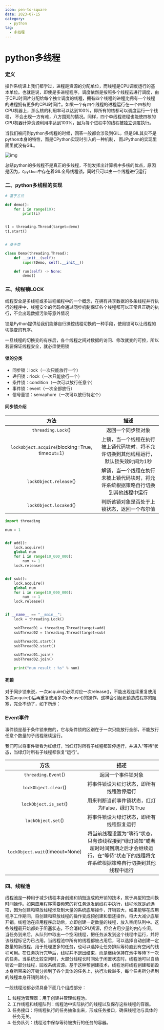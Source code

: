 ```yaml
---
icon: pen-to-square
date: 2023-07-15
category:
  - python
tag:
  - 多线程
---
```


# python多线程

### 定义

 操作系统课上我们都学过，进程是资源的分配单位，而线程是CPU调度运行的基本单位。也就是说，即使是多进程程序，调度依然是按照多个线程去进行调度，由于CPU时间片分配给每个独立调度的线程，拥有四个线程的进程比拥有一个线程的进程拥有更多的CPU时间片。如果一个有四个线程的进程运行在一个四核的CPU机器上，那么核的利用率可以达到100%，即所有的核都可以调度运行一个线程， 不会出现一方有难，八方围观的情况。同样，四个单线程进程也能使四核的CPU机器计算资源利用率达到100%，因为每个进程中的线程被独立调度执行。

  当我们被问到python多线程的时候，回答一般都会涉及到GIL，但是GIL其实不是python本身的特性，而是CPython实现时引入的一种机制， 而JPython的实现里面里就没有GIL。

![img](https://ask.qcloudimg.com/draft/6708222/xacmn9mmq9.png)

总结python的多线程不是真正的多线程，不能发挥出计算机中多核的优点，原因是因为，`Cpython`中存在着GIL全局线程锁，同时只可以由一个线程进行运行

### 二、python多线程的实现

```python
# 基于方法

def demo():
    for i in range(10):
        print(i)


t1 = threading.Thread(target=demo)
t1.start()


# 基于类

class Demo(threading.Thread):
    def __init__(self):
        super(Demo, self).__init__()

    def run(self) -> None:
        demo()
```

### 三、线程锁LOCK

线程安全是多线程或多进程编程中的一个概念，在拥有共享数据的多条线程并行执行的程序中，线程安全的代码会通过同步机制保证各个线程都可以正常且正确的执行，不会出现数据污染等意外情况

锁是Python提供给我们能够自行操控线程切换的一种手段，使用锁可以让线程的切换变的有序。

一旦线程的切换变的有序后，各个线程之间对数据的访问、修改就变的可控，所以若要保证线程安全，就必须使用锁

#### 锁的分类

- 同步锁：lock（一次只能放行一个）
- 递归锁：rlock（一次只能放行一个）
- 条件锁：condition（一次可以放行任意个）
- 事件锁：event（一次全部放行）
- 信号量锁：semaphore（一次可以放行特定个）



#### 同步锁介绍

|                      方法                      |                             描述                             |
| :--------------------------------------------: | :----------------------------------------------------------: |
|               `threading.Lock`()               |                      返回一个同步锁对象                      |
| `lockObject.acquire`(blocking=True, timeout=1) | 上锁，当一个线程在执行被上锁代码块时，将不允许切换到其他线程运行，默认锁失效时间为1秒 |
|             `lockObject.release`()             | 解锁，当一个线程在执行未被上锁代码块时，将允许系统根据策略自行切换到其他线程中运行 |
|             `lockObject.locaked`()             |         判断该锁对象是否处于上锁状态，返回一个布尔值         |

```python
import threading

num = 1


def add():
    lock.acquire()
    global num
    for i in range(10_000_000):
        num += 1
    lock.release()


def sub():
    lock.acquire()
    global num
    for i in range(10_000_000):
        num -= 1
    lock.release()


if __name__ == "__main__":
    lock = threading.Lock()

    subThread01 = threading.Thread(target=add)
    subThread02 = threading.Thread(target=sub)

    subThread01.start()
    subThread02.start()

    subThread01.join()
    subThread02.join()

    print("num result : %s" % num)

```

#### 死锁

对于同步锁来说，一次acquire()必须对应一次release()，不能出现连续重复使用多次acquire()后再重复使用多次release()的操作，这样会引起死锁造成程序的阻塞，完全不动了，如下所示：

### Event事件

事件锁是基于条件锁来做的，它与条件锁的区别在于一次只能放行全部，不能放行任意个数量的子线程继续运行。

我们可以将事件锁看为红绿灯，当红灯时所有子线程都暂停运行，并进入“等待”状态，当绿灯时所有子线程都恢复“运行”。

|              方法               |                             描述                             |
| :-----------------------------: | :----------------------------------------------------------: |
|       `threading.Event`()       |                      返回一个事件锁对象                      |
|      `lockObject.clear`()       |           将事件锁设为红灯状态，即所有线程暂停运行           |
|      `lockObject.is_set`()      |       用来判断当前事件锁状态，红灯为False，绿灯为True        |
|       `lockObject.set`()        |           将事件锁设为绿灯状态，即所有线程恢复运行           |
| `lockObject.wait`(timeout=None) | 将当前线程设置为“等待”状态，只有该线程接到“绿灯通知”或者超时时间到期之后才会继续运行，在“等待”状态下的线程将允许系统根据策略自行切换到其他线程中运行 |

### 四、线程池

线程池是一种用于减少线程本身创建和销毁造成的开销的技术，属于典型的空间换时间操作。如果应用程序需要频繁的将任务派发到线程中执行，线程池就是必选项，因为创建和释放线程涉及到大量的系统底层操作，开销较大，如果能够在应用程序工作期间，将创建和释放线程的操作变成预创建和借还操作，将大大减少底层开销。线程池在应用程序启动后，立即创建一定数量的线程，放入空闲队列中。这些线程最开始都处于阻塞状态，不会消耗CPU资源，但会占用少量的内存空间。当任务到来后，从队列中取出一个空闲线程，把任务派发到这个线程中运行，并将该线程标记为已占用。当线程池中所有的线程都被占用后，可以选择自动创建一定数量的新线程，用于处理更多的任务，也可以选择让任务排队等待直到有空闲的线程可用。在任务执行完毕后，线程并不退出结束，而是继续保持在池中等待下一次的任务。当系统比较空闲时，大部分线程长时间处于闲置状态时，线程池可以自动销毁一部分线程，回收系统资源。基于这种预创建技术，线程池将线程创建和销毁本身所带来的开销分摊到了各个具体的任务上，执行次数越多，每个任务所分担到的线程本身开销则越小。

一般线程池都必须具备下面几个组成部分：

1. 线程池管理器：用于创建并管理线程池。
2. 工作线程和线程队列：线程池中实际执行的线程以及保存这些线程的容器。
3. 任务接口：将线程执行的任务抽象出来，形成任务接口，确保线程池与具体的任务无关。
4. 任务队列：线程池中保存等待被执行的任务的容器。